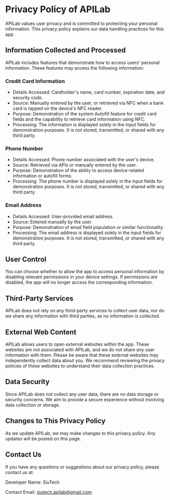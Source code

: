 # Privacy Policy of APILab
APILab values user privacy and is committed to protecting your personal information. This privacy policy explains our data handling practices for this app.

## Information Collected and Processed
APILab includes features that demonstrate how to access users' personal information. These features may access the following information:

### Credit Card Information
* Details Accessed: Cardholder's name, card number, expiration date, and security code.
* Source: Manually entered by the user, or retrieved via NFC when a bank card is tapped on the device's NFC reader.
* Purpose: Demonstration of the system Autofill feature for credit card fields and the capability to retrieve card information using NFC.
* Processing: The information is displayed solely in the input fields for demonstration purposes. It is not stored, transmitted, or shared with any third party.

### Phone Number
* Details Accessed: Phone number associated with the user's device.
* Source: Retrieved via APIs or manually entered by the user.
* Purpose: Demonstration of the ability to access device-related information or autofill forms.
* Processing: The phone number is displayed solely in the input fields for demonstration purposes. It is not stored, transmitted, or shared with any third party.

### Email Address
* Details Accessed: User-provided email address.
* Source: Entered manually by the user.
* Purpose: Demonstration of email field population or similar functionality.
* Processing: The email address is displayed solely in the input fields for demonstration purposes. It is not stored, transmitted, or shared with any third party.

## User Control
You can choose whether to allow the app to access personal information by disabling relevant permissions in your device settings. If permissions are disabled, the app will no longer access the corresponding information.

## Third-Party Services
APILab does not rely on any third-party services to collect user data, nor do we share any information with third parties, as no information is collected.

## External Web Content
APILab allows users to open external websites within the app. These websites are not associated with APILab, and we do not share any user information with them. Please be aware that these external websites may independently collect data about you. We recommend reviewing the privacy policies of these websites to understand their data collection practices.

## Data Security
Since APILab does not collect any user data, there are no data storage or security concerns. We aim to provide a secure experience without involving data collection or storage.

## Changes to This Privacy Policy
As we update APILab, we may make changes to this privacy policy. Any updates will be posted on this page.

## Contact Us
If you have any questions or suggestions about our privacy policy, please contact us at:

Developer Name: SiuTech

Contact Email: siutech.apilab@gmail.com
